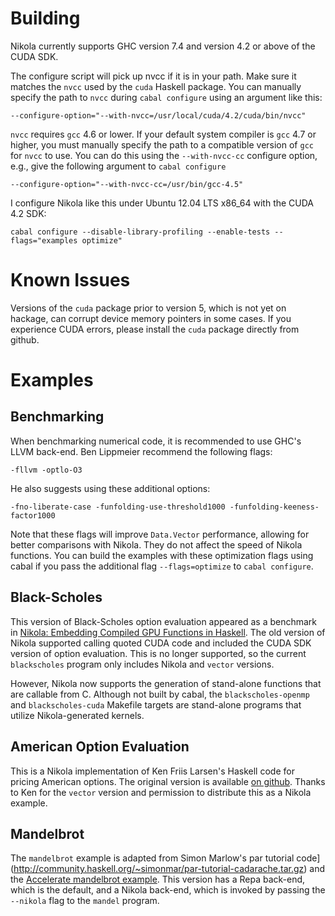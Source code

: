 Building
========

Nikola currently supports GHC version 7.4 and version 4.2 or above of the CUDA
SDK.

The configure script will pick up nvcc if it is in your path. Make sure it
matches the `nvcc` used by the `cuda` Haskell package. You can manually specify
the path to `nvcc` during `cabal configure` using an argument like this:

```
--configure-option="--with-nvcc=/usr/local/cuda/4.2/cuda/bin/nvcc"
```

`nvcc` requires `gcc` 4.6 or lower. If your default system compiler is `gcc` 4.7
or higher, you must manually specify the path to a compatible version of `gcc`
for `nvcc` to use. You can do this using the `--with-nvcc-cc` configure option,
e.g., give the following argument to `cabal configure`

```
--configure-option="--with-nvcc-cc=/usr/bin/gcc-4.5"
```

I configure Nikola like this under Ubuntu 12.04 LTS x86_64 with the CUDA 4.2
SDK:

```
cabal configure --disable-library-profiling --enable-tests --flags="examples optimize"
```

Known Issues
============

Versions of the `cuda` package prior to version 5, which is not yet on hackage,
can corrupt device memory pointers in some cases. If you experience CUDA errors,
please install the `cuda` package directly from github.

Examples
========

Benchmarking
------------

When benchmarking numerical code, it is recommended to use GHC's LLVM
back-end. Ben Lippmeier recommend the following flags:

```
-fllvm -optlo-O3
```

He also suggests using these additional options:

```
-fno-liberate-case -funfolding-use-threshold1000 -funfolding-keeness-factor1000
```

Note that these flags will improve `Data.Vector` performance, allowing for
better comparisons with Nikola. They do not affect the speed of Nikola
functions. You can build the examples with these optimization flags using cabal
if you pass the additional flag `--flags=optimize` to `cabal configure`.

Black-Scholes
-------------

This version of Black-Scholes option evaluation appeared as a benchmark in
[Nikola: Embedding Compiled GPU Functions in
Haskell](http://www.eecs.harvard.edu/~mainland/publications/mainland10nikola.pdf). The
old version of Nikola supported calling quoted CUDA code and included the CUDA
SDK version of option evaluation. This is no longer supported, so the current
`blackscholes` program only includes Nikola and `vector` versions.

However, Nikola now supports the generation of stand-alone functions that are
callable from C. Although not built by cabal, the `blackscholes-openmp` and
`blackscholes-cuda` Makefile targets are stand-alone programs that utilize
Nikola-generated kernels.

American Option Evaluation
--------------------------

This is a Nikola implementation of Ken Friis Larsen's Haskell code for pricing
American options. The original version is available [on
github](http://github.com/kfl/american-options). Thanks to Ken for the `vector`
version and permission to distribute this as a Nikola example.

Mandelbrot
----------

The `mandelbrot` example is adapted from Simon Marlow's par tutorial
code](http://community.haskell.org/~simonmar/par-tutorial-cadarache.tar.gz) and
the [Accelerate mandelbrot
example](http://github.com/AccelerateHS/accelerate-examples/tree/master/examples/mandelbrot). This
version has a Repa back-end, which is the default, and a Nikola back-end, which
is invoked by passing the `--nikola` flag to the `mandel` program.

